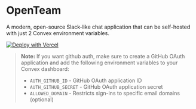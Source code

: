 # OpenTeam

A modern, open-source Slack-like chat application that can be self-hosted with just 2 Convex environment variables.

[![Deploy with Vercel](https://vercel.com/button)](https://vercel.com/new/clone?repository-url=https%3A%2F%2Fgithub.com%2FNoQuarterTeam%2Fopenteam&env=CONVEX_DEPLOY_KEY,VITE_CONVEX_URL&envDescription=Convex%20deploy%20key%20allows%20deploying%20latest%20convex%20changes%20when%20building%2C%20vite%20convex%20url%20points%20to%20convex's%20servers%20for%20querying%20data&project-name=openteam&repository-name=openteam)

> **Note:** If you want github auth, make sure to create a GitHub OAuth application and add the following environment variables to your Convex dashboard:
> - `AUTH_GITHUB_ID` - GitHub OAuth application ID
> - `AUTH_GITHUB_SECRET` - GitHub OAuth application secret
> - `ALLOWED_DOMAIN` - Restricts sign-ins to specific email domains (optional)
